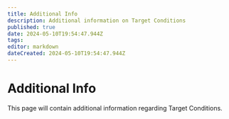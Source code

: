 ```yaml
---
title: Additional Info
description: Additional information on Target Conditions
published: true
date: 2024-05-10T19:54:47.944Z
tags: 
editor: markdown
dateCreated: 2024-05-10T19:54:47.944Z
---
```


# Additional Info
This page will contain additional information regarding Target Conditions.